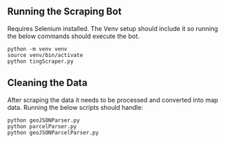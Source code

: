 ## Running the Scraping Bot

Requires Selenium installed. The Venv setup should include it so running the below commands should execute the bot.

```
python -m venv venv    
source venv/bin/activate
python tingScraper.py
```

## Cleaning the Data

After scraping the data it needs to be processed and converted into map data. Running the below scripts should handle:

```
python geoJSONParser.py    
python parcelParser.py  
python geoJSONParcelParser.py
```
